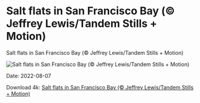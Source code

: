 # Salt flats in San Francisco Bay (© Jeffrey Lewis/Tandem Stills + Motion)

Salt flats in San Francisco Bay (© Jeffrey Lewis/Tandem Stills + Motion)

![Salt flats in San Francisco Bay (© Jeffrey Lewis/Tandem Stills + Motion)](https://bing.com/th?id=OHR.SFSaltFlats_EN-US2301713772_UHD.jpg&w=1024&h=576)

Date: 2022-08-07

Download 4k: [Salt flats in San Francisco Bay (© Jeffrey Lewis/Tandem Stills + Motion)](https://bing.com/th?id=OHR.SFSaltFlats_EN-US2301713772_UHD.jpg)

